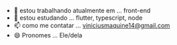 - 🔭 estou trabalhando atualmente em ... front-end
- 🌱 estou estudando ... flutter, typescript, node
- 📫 como me contatar ... viniciusmaquine14@gmail.com
- 😄 Pronomes  ... Ele/dela

